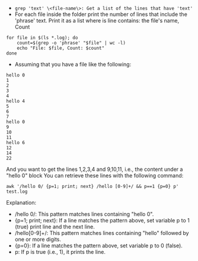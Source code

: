 - `grep 'text' \<file-name\>: Get a list of the lines that have 'text'`
- For each file inside the folder print the number of lines that include the 'phrase' text.
Print it as a list where is line contains: the file's name, Count
```
for file in $(ls *.log); do
    count=$(grep -o 'phrase' "$file" | wc -l)
    echo "File: $file, Count: $count"
done
```
- Assuming that you have a file like the following:
```
hello 0
1
2
3
4
hello 4
5
6
7
hello 0
9
10
11
hello 6
12
14
22
```
And you want to get the lines 1,2,3,4 and 9,10,11, i.e., the content under a "hello 0" block
You can retrieve these lines with the following command:

`awk '/hello 0/ {p=1; print; next} /hello [0-9]+/ && p==1 {p=0} p' test.log`

Explanation:

* /hello 0/: This pattern matches lines containing "hello 0".
* {p=1; print; next}: If a line matches the pattern above, set variable p to 1 (true) print line and the next line.
* /hello[0-9]+/: This pattern matches lines containing "hello" followed by one or more digits.
* {p=0}: If a line matches the pattern above, set variable p to 0 (false).
* p: If p is true (i.e., 1), it prints the line.
